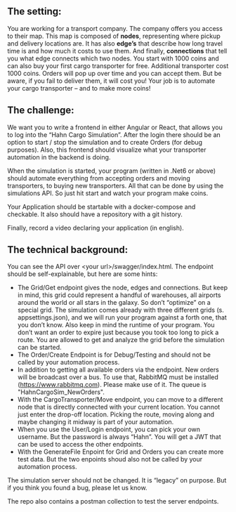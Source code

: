 ## The setting: 

You are working for a transport company. The company offers you access to their map. This map is composed of **nodes**, representing where pickup and delivery locations are. It has also **edge’s** that describe how long travel time is and how much it costs to use them. And finally, **connections** that tell you what edge connects which two nodes. 
You start with 1000 coins and can also buy your first cargo transporter for free. Additional transporter cost 1000 coins. 
Orders will pop up over time and you can accept them. But be aware, if you fail to deliver them, it will cost you! 
Your job is to automate your cargo transporter – and to make more coins! 

## The challenge: 

We want you to write a frontend in either Angular or React, that allows you to log into the “Hahn Cargo Simulation”. After the login there should be an option to start / stop the simulation and to create Orders (for debug purposes). Also, this frontend should visualize what your transporter automation in the backend is doing. 

When the simulation is started, your program (written in .Net6 or above) should automate everything from accepting orders and moving transporters, to buying new transporters. All that can be done by using the simulations API.
So just hit start and watch your program make coins. 

Your Application should be startable with a docker-compose and checkable. It also should have a repository with a git history.  

Finally, record a video declaring your application (in english).

## The technical background: 

You can see the API over \<your url>/swagger/index.html. 
The endpoint should be self-explainable, but here are some hints:

* The Grid/Get endpoint gives the node, edges and connections. But keep in mind, this grid could represent a handful of warehouses, all airports around the world or all stars in the galaxy. So don’t “optimize” on a special grid. The simulation comes already with three different grids (s. appsettings.json), and we will run your program against a forth one, that you don’t know. Also keep in mind the runtime of your program. You don’t want an order to expire just because you took too long to pick a route. You are allowed to get and analyze the grid before the simulation can be started. 
* The Order/Create Endpoint is for Debug/Testing and should not be called by your automation process. 
* In addition to getting all available orders via the endpoint. New orders will be broadcast over a bus. To use that, RabbitMQ must be installed (https://www.rabbitmq.com). Please make use of it. The queue is "HahnCargoSim_NewOrders". 
* With the CargoTransporter/Move endpoint, you can move to a different node that is directly connected with your current location. You cannot just enter the drop-off location. Picking the route, moving along and maybe changing it midway is part of your automation. 
* When you use the User/Login endpoint, you can pick your own username. But the password is always “Hahn”. You will get a JWT that can be used to access the other endpoints. 
* With the GenerateFile Enpoint for Grid and Orders you can create more test data. But the two enpoints shoud also not be called by your automation process.  

The simulation server should not be changed. It is “legacy” on purpose. But if you think you found a bug, please let us know. 

The repo also contains a postman collection to test the server endpoints. 
